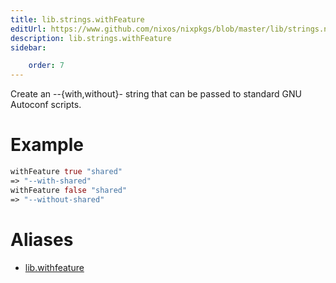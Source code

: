 ```yaml
---
title: lib.strings.withFeature
editUrl: https://www.github.com/nixos/nixpkgs/blob/master/lib/strings.nix#L1176C17
description: lib.strings.withFeature
sidebar:

    order: 7
---
```


Create an --{with,without}-<feat> string that can be passed to
standard GNU Autoconf scripts.

# Example

```nix
withFeature true "shared"
=> "--with-shared"
withFeature false "shared"
=> "--without-shared"
```


# Aliases

- [lib.withfeature](/nix-doc-comments/reference/lib/lib-withfeature)


